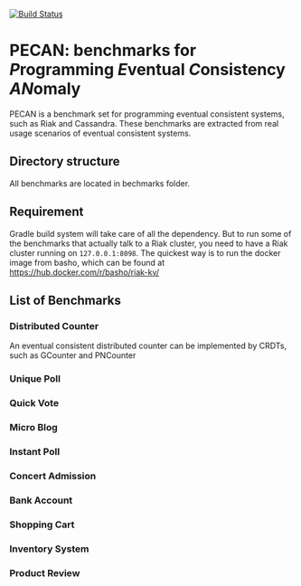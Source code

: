 [![Build Status](https://travis-ci.org/mileschen360/BenchMe.svg?branch=master)](https://travis-ci.org/mileschen360/BenchMe)

# PECAN: benchmarks for *P*rogramming *E*ventual *C*onsistency *AN*omaly

PECAN is a benchmark set for programming eventual consistent systems, such as Riak and Cassandra. These benchmarks are extracted from real usage scenarios of eventual consistent systems.

## Directory structure

All benchmarks are located in bechmarks folder.

## Requirement

   Gradle build system will take care of all the dependency. But to run some of the benchmarks that actually talk to a Riak cluster, you need to have a Riak cluster running on `127.0.0.1:8098`. The quickest way is to run the docker image from basho, which can be found at https://hub.docker.com/r/basho/riak-kv/

## List of Benchmarks

### Distributed Counter

An eventual consistent distributed counter can be implemented by CRDTs, such as GCounter and PNCounter

### Unique Poll

### Quick Vote

### Micro Blog

### Instant Poll

### Concert Admission

### Bank Account


### Shopping Cart


### Inventory System

### Product Review